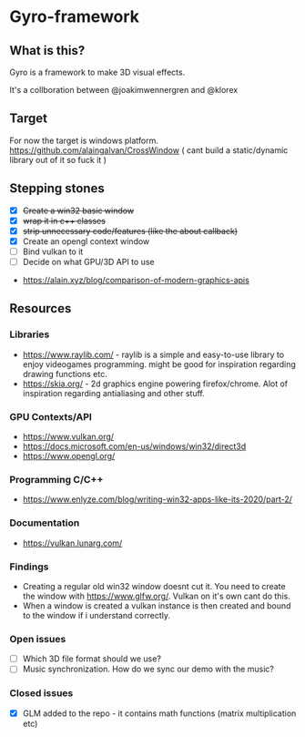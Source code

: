 # Gyro-framework

## What is this?

Gyro is a framework to make 3D visual effects.

It's a collboration between @joakimwennergren and @klorex

## Target
For now the target is windows platform.
https://github.com/alaingalvan/CrossWindow
( cant build a static/dynamic library out of it so fuck it )

## Stepping stones
* [X] ~~Create a win32 basic window~~
* [X] ~~wrap it in c++ classes~~
* [X] ~~strip unnecessary code/features (like the about callback)~~
* [X] Create an opengl context window
* [ ] Bind vulkan to it
* [ ] Decide on what GPU/3D API to use
* https://alain.xyz/blog/comparison-of-modern-graphics-apis

## Resources

### Libraries
* https://www.raylib.com/ - raylib is a simple and easy-to-use library to enjoy videogames programming. 
might be good for inspiration regarding drawing functions etc.
* https://skia.org/ - 2d graphics engine powering firefox/chrome. Alot of inspiration regarding antialiasing and other stuff.

### GPU Contexts/API
* https://www.vulkan.org/
* https://docs.microsoft.com/en-us/windows/win32/direct3d
* https://www.opengl.org/

### Programming C/C++
* https://www.enlyze.com/blog/writing-win32-apps-like-its-2020/part-2/

### Documentation
* https://vulkan.lunarg.com/

### Findings
* Creating a regular old win32 window doesnt cut it. You need to create the window with https://www.glfw.org/. Vulkan on it's own cant do this.
* When a window is created a vulkan instance is then created and bound to the window if i understand correctly.

### Open issues
* [ ] Which 3D file format should we use?
* [ ] Music synchronization. How do we sync our demo with the music?

### Closed issues
* [X] GLM added to the repo - it contains math functions (matrix multiplication etc)
